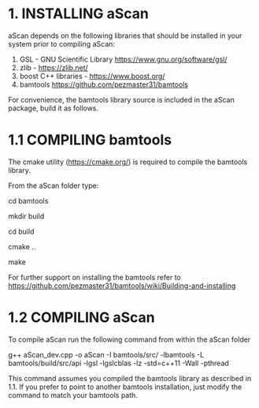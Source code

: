 # 1. INSTALLING aScan

aScan depends on the following libraries that should be installed in your system prior to compiling aScan:

1) GSL - GNU Scientific Library https://www.gnu.org/software/gsl/
2) zlib - https://zlib.net/
3) boost C++ libraries - https://www.boost.org/ 
4) bamtools https://github.com/pezmaster31/bamtools

For convenience, the bamtools library source is included in the aScan package, build it as follows.

# 1.1 COMPILING bamtools

The cmake utility (https://cmake.org/) is required to compile the bamtools library. 

From the aScan folder type:

cd bamtools

mkdir build

cd build

cmake ..

make

For further support on installing the bamtools refer to https://github.com/pezmaster31/bamtools/wiki/Building-and-installing

# 1.2 COMPILING aScan

To compile aScan run the following command from within the aScan folder

g++ aScan_dev.cpp -o aScan -I bamtools/src/ -lbamtools -L bamtools/build/src/api -lgsl -lgslcblas -lz -std=c++11 -Wall -pthread

This command assumes you compiled the bamtools library as described in 1.1. If you prefer to point to another bamtools installation, just modify the command to match your bamtools path.

